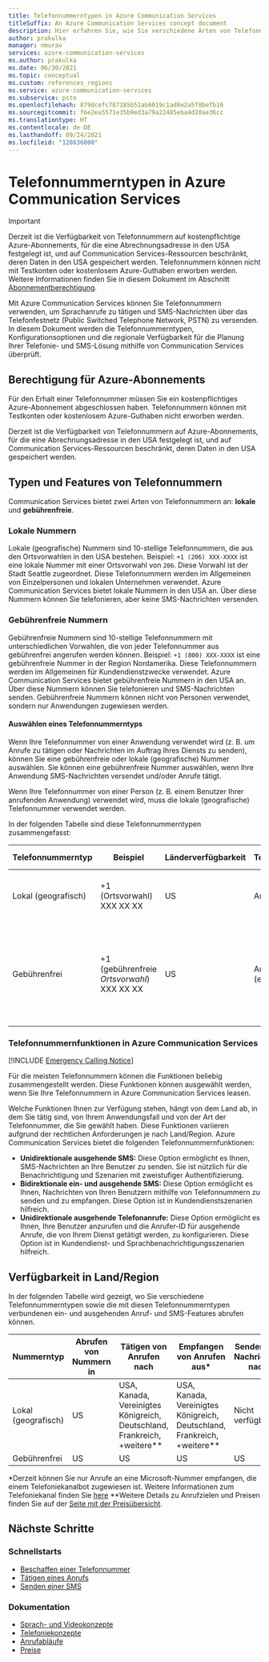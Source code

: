 ```yaml
---
title: Telefonnummerntypen in Azure Communication Services
titleSuffix: An Azure Communication Services concept document
description: Hier erfahren Sie, wie Sie verschiedene Arten von Telefonnummern für SMS oder Telefonie verwenden.
author: prakulka
manager: nmurav
services: azure-communication-services
ms.author: prakulka
ms.date: 06/30/2021
ms.topic: conceptual
ms.custom: references_regions
ms.service: azure-communication-services
ms.subservice: pstn
ms.openlocfilehash: 879dcefc787185b51ab6019c1ad8e2a5f8befb16
ms.sourcegitcommit: f6e2ea5571e35b9ed3a79a22485eba4d20ae36cc
ms.translationtype: HT
ms.contentlocale: de-DE
ms.lasthandoff: 09/24/2021
ms.locfileid: "128636000"
---
```

# <a name="phone-number-types-in-azure-communication-services"></a>Telefonnummerntypen in Azure Communication Services

> [!IMPORTANT]
> Derzeit ist die Verfügbarkeit von Telefonnummern auf kostenpflichtige Azure-Abonnements, für die eine Abrechnungsadresse in den USA festgelegt ist, und auf Communication Services-Ressourcen beschränkt, deren Daten in den USA gespeichert werden. Telefonnummern können nicht mit Testkonten oder kostenlosem Azure-Guthaben erworben werden. Weitere Informationen finden Sie in diesem Dokument im Abschnitt [Abonnementberechtigung](#azure-subscriptions-eligibility).


Mit Azure Communication Services können Sie Telefonnummern verwenden, um Sprachanrufe zu tätigen und SMS-Nachrichten über das Telefonfestnetz (Public Switched Telephone Network, PSTN) zu versenden. In diesem Dokument werden die Telefonnummerntypen, Konfigurationsoptionen und die regionale Verfügbarkeit für die Planung Ihrer Telefonie- und SMS-Lösung mithilfe von Communication Services überprüft.

## <a name="azure-subscriptions-eligibility"></a>Berechtigung für Azure-Abonnements

Für den Erhalt einer Telefonnummer müssen Sie ein kostenpflichtiges Azure-Abonnement abgeschlossen haben. Telefonnummern können mit Testkonten oder kostenlosem Azure-Guthaben nicht erworben werden.

Derzeit ist die Verfügbarkeit von Telefonnummern auf Azure-Abonnements, für die eine Abrechnungsadresse in den USA festgelegt ist, und auf Communication Services-Ressourcen beschränkt, deren Daten in den USA gespeichert werden.


## <a name="number-types-and-features"></a>Typen und Features von Telefonnummern
Communication Services bietet zwei Arten von Telefonnummern an: **lokale** und **gebührenfreie**.

### <a name="local-numbers"></a>Lokale Nummern
Lokale (geografische) Nummern sind 10-stellige Telefonnummern, die aus den Ortsvorwahlen in den USA bestehen. Beispiel: `+1 (206) XXX-XXXX` ist eine lokale Nummer mit einer Ortsvorwahl von `206`. Diese Vorwahl ist der Stadt Seattle zugeordnet. Diese Telefonnummern werden im Allgemeinen von Einzelpersonen und lokalen Unternehmen verwendet. Azure Communication Services bietet lokale Nummern in den USA an. Über diese Nummern können Sie telefonieren, aber keine SMS-Nachrichten versenden.

### <a name="toll-free-numbers"></a>Gebührenfreie Nummern
Gebührenfreie Nummern sind 10-stellige Telefonnummern mit unterschiedlichen Vorwahlen, die von jeder Telefonnummer aus gebührenfrei angerufen werden können. Beispiel: `+1 (800) XXX-XXXX` ist eine gebührenfreie Nummer in der Region Nordamerika. Diese Telefonnummern werden im Allgemeinen für Kundendienstzwecke verwendet. Azure Communication Services bietet gebührenfreie Nummern in den USA an. Über diese Nummern können Sie telefonieren und SMS-Nachrichten senden. Gebührenfreie Nummern können nicht von Personen verwendet, sondern nur Anwendungen zugewiesen werden.

#### <a name="choosing-a-phone-number-type"></a>Auswählen eines Telefonnummerntyps

Wenn Ihre Telefonnummer von einer Anwendung verwendet wird (z. B. um Anrufe zu tätigen oder Nachrichten im Auftrag Ihres Diensts zu senden), können Sie eine gebührenfreie oder lokale (geografische) Nummer auswählen. Sie können eine gebührenfreie Nummer auswählen, wenn Ihre Anwendung SMS-Nachrichten versendet und/oder Anrufe tätigt.

Wenn Ihre Telefonnummer von einer Person (z. B. einem Benutzer Ihrer anrufenden Anwendung) verwendet wird, muss die lokale (geografische) Telefonnummer verwendet werden.

In der folgenden Tabelle sind diese Telefonnummerntypen zusammengefasst:

| Telefonnummerntyp | Beispiel                              | Länderverfügbarkeit    | Telefonnummernfähigkeit |Gängiger Anwendungsfall                                                                                                     |
| ----------------- | ------------------------------------ | ----------------------- | ------------------------|------------------------------------------------------------------------------------------------------------------- |
| Lokal (geografisch)        | +1 (Ortsvorwahl) XXX XX XX  | US                      | Anrufe (ausgehend) | Zuweisen von Telefonnummern zu Benutzern in Ihren Anwendungen  |
| Gebührenfrei         | +1 (gebührenfreie *Ortsvorwahl*) XXX XX XX | US                      | Anrufe (ausgehend), SMS (eingehend/ausgehend)| Zuweisen von Telefonnummern zu IVR-Systemen (Interactive Voice Response, Interaktive Sprachantwort) oder Bots, SMS-Anwendungen                                        |


### <a name="phone-number-capabilities-in-azure-communication-services"></a>Telefonnummernfunktionen in Azure Communication Services

[!INCLUDE [Emergency Calling Notice](../../includes/emergency-calling-notice-include.md)]

Für die meisten Telefonnummern können die Funktionen beliebig zusammengestellt werden. Diese Funktionen können ausgewählt werden, wenn Sie Ihre Telefonnummern in Azure Communication Services leasen.

Welche Funktionen Ihnen zur Verfügung stehen, hängt von dem Land ab, in dem Sie tätig sind, von Ihrem Anwendungsfall und von der Art der Telefonnummer, die Sie gewählt haben. Diese Funktionen variieren aufgrund der rechtlichen Anforderungen je nach Land/Region. Azure Communication Services bietet die folgenden Telefonnummernfunktionen:

- **Unidirektionale ausgehende SMS:** Diese Option ermöglicht es Ihnen, SMS-Nachrichten an Ihre Benutzer zu senden. Sie ist nützlich für die Benachrichtigung und Szenarien mit zweistufiger Authentifizierung.
- **Bidirektionale ein- und ausgehende SMS:** Diese Option ermöglicht es Ihnen, Nachrichten von Ihren Benutzern mithilfe von Telefonnummern zu senden und zu empfangen. Diese Option ist in Kundendienstszenarien hilfreich.
- **Unidirektionale ausgehende Telefonanrufe:** Diese Option ermöglicht es Ihnen, Ihre Benutzer anzurufen und die Anrufer-ID für ausgehende Anrufe, die von Ihrem Dienst getätigt werden, zu konfigurieren. Diese Option ist in Kundendienst- und Sprachbenachrichtigungsszenarien hilfreich.

## <a name="countryregion-availability"></a>Verfügbarkeit in Land/Region

In der folgenden Tabelle wird gezeigt, wo Sie verschiedene Telefonnummerntypen sowie die mit diesen Telefonnummerntypen verbundenen ein- und ausgehenden Anruf- und SMS-Features abrufen können.

|Nummerntyp| Abrufen von Nummern in | Tätigen von Anrufen nach                                        | Empfangen von Anrufen aus*                                    |Senden von Nachrichten nach       | Empfangen von Nachrichten aus |
|-----------| ------------------ | ---------------------------------------------------  |-------------------------------------------------------|-----------------------|--------|
| Lokal (geografisch)  | US                 | USA, Kanada, Vereinigtes Königreich, Deutschland, Frankreich, +weitere**| USA, Kanada, Vereinigtes Königreich, Deutschland, Frankreich, +weitere** |Nicht verfügbar| Nicht verfügbar |
| Gebührenfrei | US                 | US                                                   | US                                                    |US                | US |

*Derzeit können Sie nur Anrufe an eine Microsoft-Nummer empfangen, die einem Telefoniekanalbot zugewiesen ist. Weitere Informationen zum Telefoniekanal finden Sie [here](/azure/bot-service/bot-service-channel-connect-telephony) **Weitere Details zu Anrufzielen und Preisen finden Sie auf der [Seite mit der Preisübersicht](../pricing.md).


## <a name="next-steps"></a>Nächste Schritte

### <a name="quickstarts"></a>Schnellstarts

- [Beschaffen einer Telefonnummer](../../quickstarts/telephony-sms/get-phone-number.md)
- [Tätigen eines Anrufs](../../quickstarts/voice-video-calling/calling-client-samples.md)
- [Senden einer SMS](../../quickstarts/telephony-sms/send.md)

### <a name="conceptual-documentation"></a>Dokumentation

- [Sprach- und Videokonzepte](../voice-video-calling/about-call-types.md)
- [Telefoniekonzepte](./telephony-concept.md)
- [Anrufabläufe](../call-flows.md)
- [Preise](../pricing.md)
